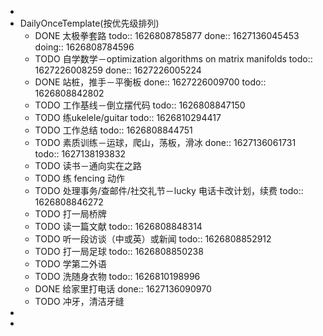-
- DailyOnceTemplate(按优先级排列)
	- DONE 太极拳套路
	  todo:: 1626808785877
	  done:: 1627136045453
	  doing:: 1626808784596
	- TODO 自学数学－optimization algorithms on matrix manifolds
	  todo:: 1627226008259
	  done:: 1627226005224
	- DONE 站桩，推手－平衡板
	  done:: 1627226009700
	  todo:: 1626808842802
	- TODO 工作基线－倒立摆代码
	  todo:: 1626808847150
	- TODO 练ukelele/guitar
	  todo:: 1626810294417
	- TODO 工作总结
	  todo:: 1626808844751
	- TODO 素质训练－运球，爬山，荡板，滑冰
	  done:: 1627136061731
	  todo:: 1627138193832
	- TODO 读书－通向实在之路
	- TODO 练 fencing 动作
	- TODO 处理事务/查邮件/社交礼节－lucky 电话卡改计划，续费
	  todo:: 1626808846272
	- TODO 打一局桥牌
	- TODO 读一篇文献
	  todo:: 1626808848314
	- TODO 听一段访谈（中或英）或新闻
	  todo:: 1626808852912
	- TODO 打一局足球
	  todo:: 1626808850238
	- TODO 学第二外语
	- TODO 洗随身衣物
	  todo:: 1626810198996
	- DONE 给家里打电话
	  done:: 1627136090970
	- TODO 冲牙，清洁牙缝
-
-